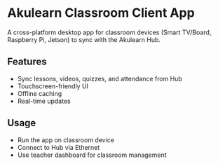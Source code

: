 # Akulearn Classroom Client App

A cross-platform desktop app for classroom devices (Smart TV/Board, Raspberry Pi, Jetson) to sync with the Akulearn Hub.

## Features
- Sync lessons, videos, quizzes, and attendance from Hub
- Touchscreen-friendly UI
- Offline caching
- Real-time updates

## Usage
- Run the app on classroom device
- Connect to Hub via Ethernet
- Use teacher dashboard for classroom management
